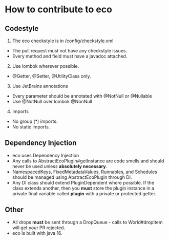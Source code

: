 # How to contribute to eco

## Codestyle
1. The eco checkstyle is in /config/checkstyle.xml
- The pull request must not have any checkstyle issues.
- Every method and field must have a javadoc attached.

2. Use lombok wherever possible.
- @Getter, @Setter, @UtilityClass only.

3. Use JetBrains annotations
- Every parameter should be annotated with @NotNull or @Nullable
- Use @NotNull over lombok @NonNull

4. Imports
- No group (*) imports.
- No static imports.

## Dependency Injection
- eco uses Dependency Injection
- Any calls to AbstractEcoPlugin#getInstance are code smells and should never be used unless **absolutely necessary**.
- NamespacedKeys, FixedMetadataValues, Runnables, and Schedules should be managed using AbstractEcoPlugin through DI.
- Any DI class should extend PluginDependent where possible. If the class extends another, then you **must** store the plugin instance in a private final variable called **plugin** with a private or protected getter.

## Other
- All drops **must** be sent through a DropQueue - calls to World#dropItem will get your PR rejected.
- eco is built with java 16.